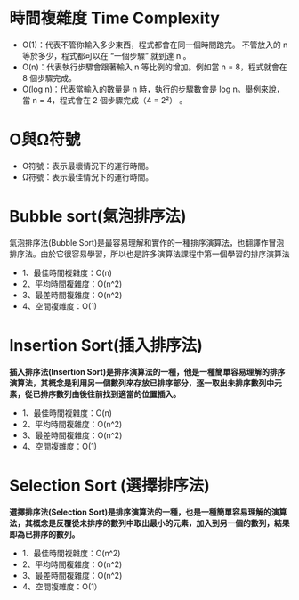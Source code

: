 # 時間複雜度 Time Complexity
  * O(1)：代表不管你輸入多少東西，程式都會在同一個時間跑完。 不管放入的 n 等於多少，程式都可以在 “一個步驟” 就到達 n 。
  * O(n)：代表執行步驟會跟著輸入 n 等比例的增加。例如當 n = 8，程式就會在 8 個步驟完成。
  * O(log n)：代表當輸入的數量是 n 時，執行的步驟數會是 log n。舉例來說，當 n = 4，程式會在 2 個步驟完成（4 = 2²）
  。
# O與Ω符號
  * O符號：表示最壞情況下的運行時間。
  * Ω符號：表示最佳情況下的運行時間。
  
# Bubble sort(氣泡排序法)


氣泡排序法(Bubble Sort)是最容易理解和實作的一種排序演算法，也翻譯作冒泡排序法。由於它很容易學習，所以也是許多演算法課程中第一個學習的排序演算法

  * 1、最佳時間複雜度：O(n)
  * 2、平均時間複雜度：O(n^2)
  * 3、最差時間複雜度：O(n^2)
  * 4、空間複雜度：O(1)
  
# Insertion Sort(插入排序法)

**插入排序法(Insertion Sort)是排序演算法的一種，他是一種簡單容易理解的排序演算法，其概念是利用另一個數列來存放已排序部分，逐一取出未排序數列中元素，從已排序數列由後往前找到適當的位置插入。**
  * 1、最佳時間複雜度：O(n)
  * 2、平均時間複雜度：O(n^2)
  * 3、最差時間複雜度：O(n^2)
  * 4、空間複雜度：O(1)
  
# Selection Sort (選擇排序法)

**選擇排序法(Selection Sort)是排序演算法的一種，也是一種簡單容易理解的演算法，其概念是反覆從未排序的數列中取出最小的元素，加入到另一個的數列，結果即為已排序的數列。**
  * 1、最佳時間複雜度：O(n^2)
  * 2、平均時間複雜度：O(n^2)
  * 3、最差時間複雜度：O(n^2)
  * 4、空間複雜度：O(1）
